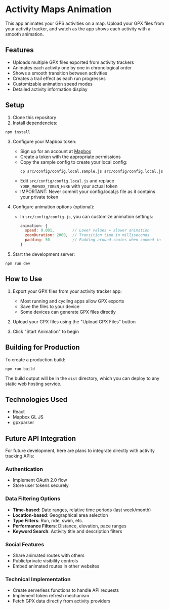 # Activity Maps Animation

This app animates your GPS activities on a map. Upload your GPX files from your activity tracker, and watch as the app shows each activity with a smooth animation.

## Features

- Uploads multiple GPX files exported from activity trackers
- Animates each activity one by one in chronological order
- Shows a smooth transition between activities
- Creates a trail effect as each run progresses
- Customizable animation speed modes
- Detailed activity information display

## Setup

1. Clone this repository
2. Install dependencies:

```
npm install
```

3. Configure your Mapbox token:
   - Sign up for an account at [Mapbox](https://account.mapbox.com/)
   - Create a token with the appropriate permissions
   - Copy the sample config to create your local config:
     ```
     cp src/config/config.local.sample.js src/config/config.local.js
     ```
   - Edit `src/config/config.local.js` and replace `YOUR_MAPBOX_TOKEN_HERE` with your actual token
   - IMPORTANT: Never commit your config.local.js file as it contains your private token

4. Configure animation options (optional):
   - In `src/config/config.js`, you can customize animation settings:
     ```javascript
     animation: {
       speed: 0.001,        // Lower values = slower animation
       zoomDuration: 2000,  // Transition time in milliseconds
       padding: 50          // Padding around routes when zoomed in
     }
     ```

5. Start the development server:

```
npm run dev
```

## How to Use

1. Export your GPX files from your activity tracker app:
   - Most running and cycling apps allow GPX exports
   - Save the files to your device
   - Some devices can generate GPX files directly

2. Upload your GPX files using the "Upload GPX Files" button

3. Click "Start Animation" to begin

## Building for Production

To create a production build:

```
npm run build
```

The build output will be in the `dist` directory, which you can deploy to any static web hosting service.

## Technologies Used

- React
- Mapbox GL JS
- gpxparser

## Future API Integration

For future development, here are plans to integrate directly with activity tracking APIs:

### Authentication
- Implement OAuth 2.0 flow
- Store user tokens securely

### Data Filtering Options
- **Time-based**: Date ranges, relative time periods (last week/month)
- **Location-based**: Geographical area selection
- **Type Filters**: Run, ride, swim, etc.
- **Performance Filters**: Distance, elevation, pace ranges
- **Keyword Search**: Activity title and description filters

### Social Features
- Share animated routes with others
- Public/private visibility controls
- Embed animated routes in other websites

### Technical Implementation
- Create serverless functions to handle API requests
- Implement token refresh mechanism
- Fetch GPX data directly from activity providers
